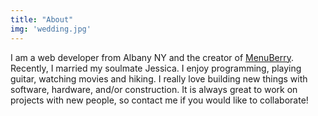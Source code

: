 ```yaml
---
title: "About"
img: 'wedding.jpg'
---
```

I am a web developer from Albany NY and the creator of <a href="/projects/menuberry">MenuBerry</a>. Recently, I married my soulmate Jessica. I enjoy programming, playing guitar, watching movies and hiking. I really love building new things with software, hardware, and/or construction. It is always great to work on projects with new people, so contact me if you would like to collaborate!
